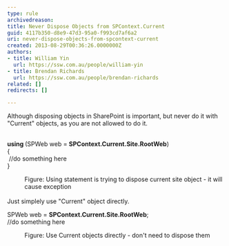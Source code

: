 ```yaml
---
type: rule
archivedreason: 
title: Never Dispose Objects from SPContext.Current
guid: 4117b350-d8e9-47d3-95a0-f993cd7af6a2
uri: never-dispose-objects-from-spcontext-current
created: 2013-08-29T00:36:26.0000000Z
authors:
- title: William Yin
  url: https://ssw.com.au/people/william-yin
- title: Brendan Richards
  url: https://ssw.com.au/people/brendan-richards
related: []
redirects: []

---
```



<div>​​​Although&#160;disposing&#160;objects in SharePoint is important, but never do it with &quot;Current&quot; objects, as you are not allowed to do it.</div><div><br></div><p class="ssw15-rteElement-CodeArea"><strong>using </strong>(SPWeb web = <strong>SPContext.Current.Site.RootWeb</strong>)<br>&#123;<br>&#160;//do something here<br>&#125;</p><dd class="ssw15-rteElement-FigureBad">Figure&#58; Using statement is trying to dispose current site object - it will cause exception</dd><div><br></div><div>Just simplely use &quot;Current&quot; object directly.</div><p class="ssw15-rteElement-CodeArea">SPWeb web =&#160;<strong>SPContext.Current.Site.R​ootWeb</strong>​;<br>//do something here</p><dd class="ssw15-rteElement-FigureGood">Figure&#58; Use Current objects directly - don't need to dispose them</dd>
<br><excerpt class='endintro'></excerpt><br>



